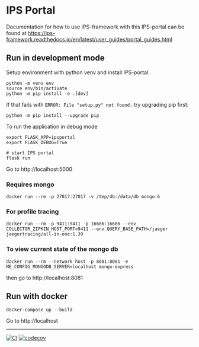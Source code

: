 # IPS Portal

Documentation for how to use IPS-framework with this IPS-portal can be found at https://ips-framework.readthedocs.io/en/latest/user_guides/portal_guides.html

## Run in development mode

Setup environment with python venv and install IPS-portal:

```shell
python -m venv env
source env/bin/activate
python -m pip install -e .[dev]
```

If that fails with `ERROR: File "setup.py" not found.` try upgrading pip first:

```shell
python -m pip install --upgrade pip
```

To run the application in debug mode

```shell
export FLASK_APP=ipsportal
export FLASK_DEBUG=True

# start IPS portal
flask run
```

Go to http://localhost:5000

### Requires mongo

```shell
docker run --rm -p 27017:27017 -v /tmp/db:/data/db mongo:6
```

### For profile tracing

```shell
docker run --rm -p 9411:9411 -p 16686:16686 --env COLLECTOR_ZIPKIN_HOST_PORT=9411 --env QUERY_BASE_PATH=/jaeger jaegertracing/all-in-one:1.39
```

### To view current state of the mongo db

```shell
docker run --rm --network host -p 8081:8081 -e ME_CONFIG_MONGODB_SERVER=localhost mongo-express
```

then go to http://localhost:8081

## Run with docker

```shell
docker-compose up --build
```

Go to http://localhost


---
[![CI](https://github.com/HPC-SimTools/IPS-portal/actions/workflows/workflows.yml/badge.svg)](https://github.com/HPC-SimTools/IPS-portal/actions/workflows/workflows.yml)
[![codecov](https://codecov.io/gh/HPC-SimTools/IPS-portal/branch/main/graph/badge.svg)](https://codecov.io/gh/HPC-SimTools/IPS-portal)
